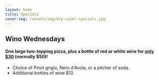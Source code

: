 ```yaml
---
layout: home
title: Specials
cover-img: /assets/img/btp-cover-specials.jpg
---
```


## Wino Wednesdays

#### One large two-topping pizza, plus a bottle of red or white wine for <u>only $30</u> (normally $50)!

<ul>
  <li>Choice of Pinot grigio, Nero d'Avola, or a pitcher of soda.</li>
  <li>Additional bottles of wine $12.</li>
</ul>
